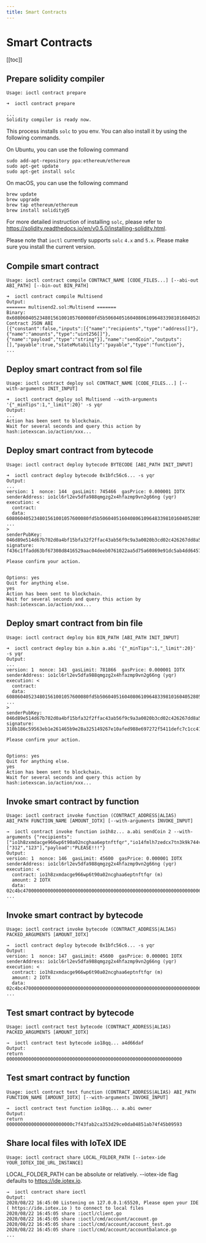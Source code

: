```yaml
---
title: Smart Contracts
---
```


# Smart Contracts

[[toc]]

## Prepare solidity compiler

`Usage: ioctl contract prepare`

```
➜  ioctl contract prepare

...
Solidity compiler is ready now.
```

This process installs `solc` to you env. You can also install it by using the following commands.

On Ubuntu, you can use the following command

```
sudo add-apt-repository ppa:ethereum/ethereum
sudo apt-get update
sudo apt-get install solc
```

On macOS, you can use the following command

```
brew update
brew upgrade
brew tap ethereum/ethereum
brew install solidity@5
```

For more detailed instruction of installing `solc`, please refer to https://solidity.readthedocs.io/en/v0.5.0/installing-solidity.html.

Please note that `ioctl` currently supports `solc` `4.x` and `5.x`. Please make sure you install the current version.

## Compile smart contract

`Usage: ioctl contract compile CONTRACT_NAME [CODE_FILES...] [--abi-out ABI_PATH] [--bin-out BIN_PATH]`

```
➜  ioctl contract compile Multisend
Output:
======= multisend2.sol:Multisend =======
Binary:
0x608060405234801561001057600080fd5b5060405160408061096483398101604052805160209091015160008054600160a060020a03191633179055600191909155600255610911806100536000396000f30060806...
Contract JSON ABI
[{"constant":false,"inputs":[{"name":"recipients","type":"address[]"},{"name":"amounts","type":"uint256[]"},{"name":"payload","type":"string"}],"name":"sendCoin","outputs":[],"payable":true,"stateMutability":"payable","type":"function"},
...
```

## Deploy smart contract from sol file

`Usage: ioctl contract deploy sol CONTRACT_NAME [CODE_FILES...] [--with-arguments INIT_INPUT]`

```
➜  ioctl contract deploy sol Multisend --with-arguments '{"_minTips":1,"_limit":20}' -s yqr
Output:
...
Action has been sent to blockchain.
Wait for several seconds and query this action by hash:iotexscan.io/action/xxx...
```

## Deploy smart contract from bytecode

`Usage: ioctl contract deploy bytecode BYTECODE [ABI_PATH INIT_INPUT]`

```
➜  ioctl contract deploy bytecode 0x1bfc56c6... -s yqr
Output:
...
version: 1  nonce: 144  gasLimit: 745466  gasPrice: 0.000001 IOTX
senderAddress: io1cl6rl2ev5dfa988qmgzg2x4hfazmp9vn2g66ng (yqr)
execution: <
  contract:
  data: 608060405234801561001057600080fd5b5060405160408061096483398101604052805160209091015160008054600160a060020a03191633179055600191909155600255610911806100536000396000f300608060405260043610
...
>
senderPubKey: 046d89e514d67b702d0a4bf15bfa32f2ffac43ab56f9c9a3a0020b3cd02c426267dd8a5a03bca5c2fe2487fd0e1539b8d25053ba1fc9db83684ea7a33b70f936f7
signature: f436c1ffadd63bf67308d8416529aac04deeb0761022aa5d75a60869e91dc5ab4dd64576d82ffe1a40e569450c6463accbbe2b9cf9251b0577419f6a6995e48800

Please confirm your action.


Options: yes
Quit for anything else.
yes
Action has been sent to blockchain.
Wait for several seconds and query this action by hash:iotexscan.io/action/xxx...
```

## Deploy smart contract from bin file

`Usage: ioctl contract deploy bin BIN_PATH [ABI_PATH INIT_INPUT]`

```
➜  ioctl contract deploy bin a.bin a.abi '{"_minTips":1,"_limit":20}' -s yqr
Output:
...
version: 1  nonce: 143  gasLimit: 781866  gasPrice: 0.000001 IOTX
senderAddress: io1cl6rl2ev5dfa988qmgzg2x4hfazmp9vn2g66ng (yqr)
execution: <
  contract:
  data: 608060405234801561001057600080fd5b5060405160408061096483398101604052805160209091015160008054600160a060020a03191633179055600191909155600255610911806100536000396000f300608060405260043610
...
>
senderPubKey: 046d89e514d67b702d0a4bf15bfa32f2ffac43ab56f9c9a3a0020b3cd02c426267dd8a5a03bca5c2fe2487fd0e1539b8d25053ba1fc9db83684ea7a33b70f936f7
signature: 310b186c59563eb1e261465b9e28a325149267e10afed988e697272f5411defc7c1cc419f01c6fbb45e4fbb2f50bcdbfb63fec7bd5e1a0f9ec43d6fcc286462a01

Please confirm your action.


Options: yes
Quit for anything else.
yes
Action has been sent to blockchain.
Wait for several seconds and query this action by hash:iotexscan.io/action/xxx...
```

## Invoke smart contract by function

`Usage: ioctl contract invoke function (CONTRACT_ADDRESS|ALIAS) ABI_PATH FUNCTION_NAME [AMOUNT_IOTX] [--with-arguments INVOKE_INPUT]`

```
→  ioctl contract invoke function io1h8z... a.abi sendCoin 2 --with-arguments {"recipients":["io1h8zxmdacge966wp6t90a02ncghaa6eptnftfqr","io14fmlh7zedcx7tn3k9k744v54nxnv8zky86tjhj"],"amounts":["312","123"],"payload":"PLEASE!!!"}
Output:
version: 1  nonce: 146  gasLimit: 45600  gasPrice: 0.000001 IOTX
senderAddress: io1cl6rl2ev5dfa988qmgzg2x4hfazmp9vn2g66ng (yqr)
execution: <
  contract: io1h8zxmdacge966wp6t90a02ncghaa6eptnftfqr (m)
  amount: 2 IOTX
  data: 02c4bc47000000000000000000000000000000000000000000000000000000000000006000000000000000000000000000000000000000000000000000000000000000c0000000000000000000000000000000000000000000000000
...
```

## Invoke smart contract by bytecode

`Usage: ioctl contract invoke bytecode (CONTRACT_ADDRESS|ALIAS) PACKED_ARGUMENTS [AMOUNT_IOTX]`

```
→  ioctl contract deploy bytecode 0x1bfc56c6... -s yqr
Output:
version: 1  nonce: 147  gasLimit: 45600  gasPrice: 0.000001 IOTX
senderAddress: io1cl6rl2ev5dfa988qmgzg2x4hfazmp9vn2g66ng (yqr)
execution: <
  contract: io1h8zxmdacge966wp6t90a02ncghaa6eptnftfqr (m)
  amount: 2 IOTX
  data: 02c4bc47000000000000000000000000000000000000000000000000000000000000006000000000000000000000000000000000000000000000000000000000000000c0000000000000000000000000000000000000000000000000
...
```

## Test smart contract by bytecode

`Usage: ioctl contract test bytecode (CONTRACT_ADDRESS|ALIAS) PACKED_ARGUMENTS [AMOUNT_IOTX]`

```
→  ioctl contract test bytecode io18qq... a4d66daf
Output:
return 0000000000000000000000000000000000000000000000000000000000000000
```

## Test smart contract by function

`Usage: ioctl contract test function (CONTRACT_ADDRESS|ALIAS) ABI_PATH FUNCTION_NAME [AMOUNT_IOTX] [--with-arguments INVOKE_INPUT]`

```
→  ioctl contract test function io18qq... a.abi owner
Output:
return 000000000000000000000000c7f43fab2ca353d29ce0da04851ab74f45b09593
```
## Share local files with IoTeX IDE

`Usage: ioctl contract share LOCAL_FOLDER_PATH [--iotex-ide YOUR_IOTEX_IDE_URL_INSTANCE]`

LOCAL_FOLDER_PATH can be absolute or relatively. --iotex-ide flag defaults to https://ide.iotex.io.


```
→  ioctl contract share ioctl 
Output:
2020/08/22 16:45:00 Listening on 127.0.0.1:65520, Please open your IDE ( https://ide.iotex.io ) to connect to local files
2020/08/22 16:45:05 share :ioctl/client.go
2020/08/22 16:45:05 share :ioctl/cmd/account/account.go
2020/08/22 16:45:05 share :ioctl/cmd/account/account_test.go
2020/08/22 16:45:05 share :ioctl/cmd/account/accountbalance.go
...
```
